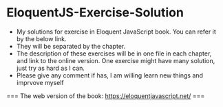 # EloquentJS-Exercise-Solution
- My solutions for exercise in Eloquent JavaScript book. You can refer it by the below link.
- They will be separated by the chapter. 
- The description of these exercises will be in one file in each chapter, and link to the online version. One exercise might have many solution, just try as hard as I can.
- Please give any comment if has, I am willing learn new things and imprvove myself

=== The web version of the book: https://eloquentjavascript.net/ ===
